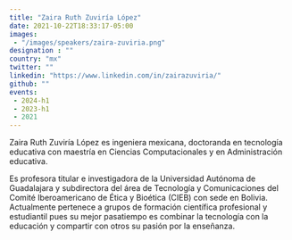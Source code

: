 ```yaml
---
title: "Zaira Ruth Zuviría López"
date: 2021-10-22T18:33:17-05:00
images: 
 - "/images/speakers/zaira-zuviria.png"
designation : ""
country: "mx"
twitter: ""
linkedin: "https://www.linkedin.com/in/zairazuviria/"
github: ""
events:
 - 2024-h1 
 - 2023-h1
 - 2021
---
```


Zaira Ruth Zuviría López es ingeniera mexicana, doctoranda en tecnología educativa con maestría en Ciencias Computacionales y en Administración educativa.

Es profesora titular e investigadora de la Universidad Autónoma de Guadalajara y subdirectora del área de Tecnología y Comunicaciones del Comité Iberoamericano de Ética y Bioética (CIEB) con sede en Bolivia. Actualmente pertenece a grupos de formación científica profesional y estudiantil pues su mejor pasatiempo es combinar la tecnología con la educación y compartir con otros su pasión por la enseñanza.